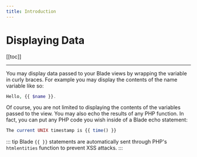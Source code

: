 ```yaml
---
title: Introduction
---
```


# Displaying Data

[[toc]]

---

You may display data passed to your Blade views by wrapping the variable in curly braces. For example you may display the contents of the name variable like so:

```php  
Hello, {{ $name }}.
```

Of course, you are not limited to displaying the contents of the variables passed to the view. You may also echo the results of any PHP function. In fact, you can put any PHP code you wish inside of a Blade echo statement:

```php
The current UNIX timestamp is {{ time() }}
```

::: tip
Blade `{{ }}` statements are automatically sent through PHP's `htmlentities` function to prevent XSS attacks.
:::
